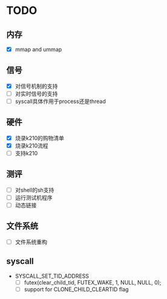 # TODO

## 内存

- [x] mmap and ummap

## 信号

- [x] 对信号机制的支持
- [ ] 对实时信号的支持
- [ ] syscall具体作用于process还是thread

## 硬件

- [x] 烧录k210的购物清单
- [x] 烧录k210流程
- [ ] 支持k210

## 测评

- [ ] 对shell的sh支持
- [ ] 运行测试机程序
- [ ] 动态链接

## 文件系统

- [ ] 文件系统重构

## syscall

- SYSCALL_SET_TID_ADDRESS
  - [ ] futex(clear_child_tid, FUTEX_WAKE, 1, NULL, NULL, 0);
  - [ ] support for CLONE_CHILD_CLEARTID flag
